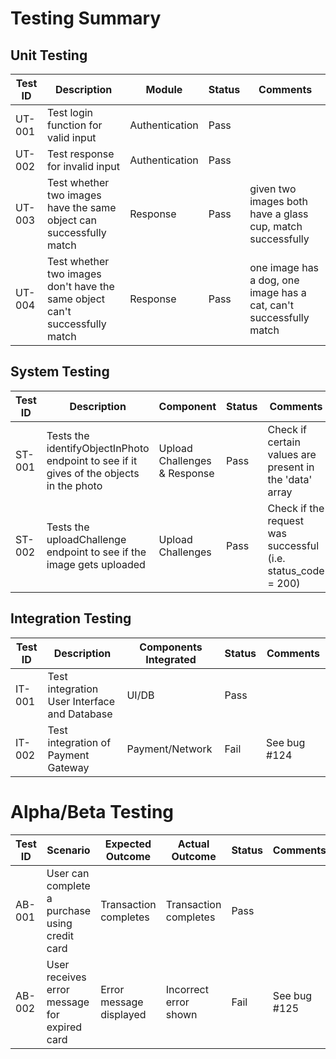 # Testing Summary

## Unit Testing

| Test ID | Description                                                                 | Module         | Status | Comments                                                           |
| ------- | --------------------------------------------------------------------------- | -------------- | ------ | ------------------------------------------------------------------ |
| UT-001  | Test login function for valid input                                         | Authentication | Pass   |                                                                    |
| UT-002  | Test response for invalid input                                             | Authentication | Pass   |                                                                    |
| UT-003  | Test whether two images have the same object can successfully match         | Response       | Pass   | given two images both have a glass cup, match successfully         |
| UT-004  | Test whether two images don't have the same object can't successfully match | Response       | Pass   | one image has a dog, one image has a cat, can't successfully match |

## System Testing

| Test ID | Description                                                                             | Component                    | Status | Comments                                                     |
| ------- | --------------------------------------------------------------------------------------- | ---------------------------- | ------ | ------------------------------------------------------------ |
| ST-001  | Tests the identifyObjectInPhoto endpoint to see if it gives of the objects in the photo | Upload Challenges & Response | Pass   | Check if certain values are present in the 'data' array      |
| ST-002  | Tests the uploadChallenge endpoint to see if the image gets uploaded                    | Upload Challenges            | Pass   | Check if the request was successful (i.e. status_code = 200) |

## Integration Testing

| Test ID | Description                                  | Components Integrated | Status | Comments     |
| ------- | -------------------------------------------- | --------------------- | ------ | ------------ |
| IT-001  | Test integration User Interface and Database | UI/DB                 | Pass   |              |
| IT-002  | Test integration of Payment Gateway          | Payment/Network       | Fail   | See bug #124 |

# Alpha/Beta Testing

| Test ID | Scenario                                       | Expected Outcome        | Actual Outcome        | Status | Comments     |
| ------- | ---------------------------------------------- | ----------------------- | --------------------- | ------ | ------------ |
| AB-001  | User can complete a purchase using credit card | Transaction completes   | Transaction completes | Pass   |              |
| AB-002  | User receives error message for expired card   | Error message displayed | Incorrect error shown | Fail   | See bug #125 |
